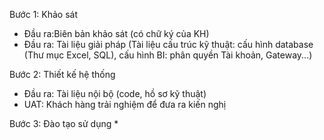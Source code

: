 Bước 1: Khảo sát
* Đầu ra:Biên bản khảo sát (có chữ ký của KH)
* Đầu ra: Tài liệu giải pháp (Tài liệu cấu trúc kỹ thuật: cấu hình database (Thư mục Excel, SQL), cấu hình BI: phân quyền Tài khoản, Gateway...)

Bước 2: Thiết kế hệ thống
* Đầu ra: Tài liệu nội bộ (code, hồ sơ kỹ thuật)
* UAT: Khách hàng trải nghiệm để đưa ra kiến nghị

Bước 3: Đào tạo sử dụng
* 
